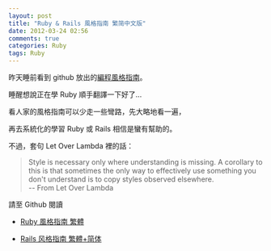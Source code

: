 ```yaml
---
layout: post
title: "Ruby & Rails 風格指南 繁简中文版"
date: 2012-03-24 02:56
comments: true
categories: Ruby
tags: Ruby
---
```


昨天睡前看到 github 放出的[編程風格指南](https://github.com/styleguide)。

睡醒想說正在學 Ruby 順手翻譯一下好了...

看人家的風格指南可以少走一些彎路，先大略地看一遍，

再去系統化的學習 Ruby 或 Rails 相信是蠻有幫助的。

<!--More-->

不過，套句 Let Over Lambda 裡的話：

> Style is necessary only where understanding is missing.
> A corollary to this is that sometimes the only way to effectively use something you don't understand is to copy styles observed elsewhere. <br/>
> -- From Let Over Lambda


請至 Github 閱讀

* [ Ruby 風格指南 繁體](https://github.com/JuanitoFatas/ruby-style-guide/blob/master/README-zhTW.md)

* [ Rails 风格指南 繁體+简体](https://github.com/JuanitoFatas/rails-style-guide/blob/master/)
